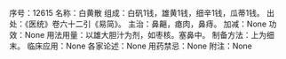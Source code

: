 序号：12615
名称：白黄散
组成：白矾1钱，雄黄1钱，细辛1钱，瓜蒂1钱。
出处：《医统》卷六十二引《易简》。
主治：鼻齆，瘜肉，鼻痔。
加减：None
功效：None
用法用量：以雄大胆汁为剂，如枣核。塞鼻中。
制备方法：上为细末。
临床应用：None
各家论述：None
用药禁忌：None
附注：None
